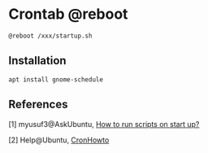 # Crontab @reboot

```shell
@reboot /xxx/startup.sh
```

## Installation

```shell
apt install gnome-schedule
```

## References

[1] myusuf3@AskUbuntu, [How to run scripts on start up?](http://askubuntu.com/questions/814/how-to-run-scripts-on-start-up)

[2] Help@Ubuntu, [CronHowto](https://help.ubuntu.com/community/CronHowto)